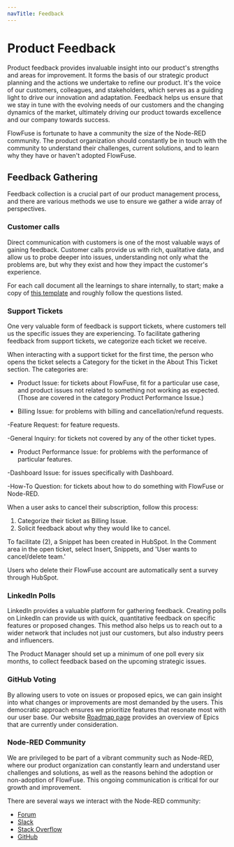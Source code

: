 ```yaml
---
navTitle: Feedback
---
```


# Product Feedback

Product feedback provides invaluable insight into our product's strengths and areas for improvement. It forms the basis of our strategic product planning and the actions we undertake to refine our product. It's the voice of our customers, colleagues, and stakeholders, which serves as a guiding light to drive our innovation and adaptation. Feedback helps us ensure that we stay in tune with the evolving needs of our customers and the changing dynamics of the market, ultimately driving our product towards excellence and our company towards success.

FlowFuse is fortunate to have a community the size of the Node-RED community. The product organization should constantly be in touch with the community to understand their challenges, current solutions, and to learn why they have or haven't adopted FlowFuse.

## Feedback Gathering

Feedback collection is a crucial part of our product management process, and there are various methods we use to ensure we gather a wide array of perspectives.

### Customer calls

Direct communication with customers is one of the most valuable ways of gaining feedback. Customer calls provide us with rich, qualitative data, and allow us to probe deeper into issues, understanding not only what the problems are, but why they exist and how they impact the customer's experience.

For each call document all the learnings to share internally, to start; make a
copy of [this template](https://docs.google.com/document/d/1_gya2WZTJW0G2CxlsJguLDCJI3eHRILJzd9ICsn5QTs)
and roughly follow the questions listed.

### Support Tickets

One very valuable form of feedback is support tickets, where customers tell us the specific issues they are experiencing. To facilitate gathering feedback from support tickets, we categorize each ticket we receive.

When interacting with a support ticket for the first time, the person who opens the ticket selects a Category for the ticket in the About This Ticket section. The categories are:

- Product Issue: for tickets about FlowFuse, fit for a particular use case, and product issues not related to something not working as expected. (Those are covered in the category Product Performance Issue.)

- Billing Issue: for problems with billing and cancellation/refund requests.

-Feature Request: for feature requests.

-General Inquiry: for tickets not covered by any of the other ticket types.

- Product Performance Issue: for problems with the performance of particular features.

-Dashboard Issue: for issues specifically with Dashboard.

-How-To Question: for tickets about how to do something with FlowFuse or Node-RED.


When a user asks to cancel their subscription, follow this process:
1. Categorize their ticket as Billing Issue.
2. Solicit feedback about why they would like to cancel.

To facilitate (2), a Snippet has been created in HubSpot. In the Comment area in the open ticket, select Insert, Snippets, and 'User wants to cancel/delete team.'

Users who delete their FlowFuse account are automatically sent a survey through HubSpot.

### LinkedIn Polls

LinkedIn provides a valuable platform for gathering feedback. Creating polls on LinkedIn can provide us with quick, quantitative feedback on specific features or proposed changes. This method also helps us to reach out to a wider network that includes not just our customers, but also industry peers and influencers.

The Product Manager should set up a minimum of one poll every six months, to collect feedback based on the upcoming strategic issues.

### GitHub Voting

By allowing users to vote on issues or proposed epics, we can gain insight into what changes or improvements are most demanded by the users. This democratic approach ensures we prioritize features that resonate most with our user base.
Our website [Roadmap page](/product/roadmap/) provides an overview of Epics that are currently under consideration.

### Node-RED Community

We are privileged to be part of a vibrant community such as Node-RED, where our product organization can constantly learn and understand user challenges and solutions, as well as the reasons behind the adoption or non-adoption of FlowFuse. This ongoing communication is critical for our growth and improvement.

There are several ways we interact with the Node-RED community:
- [Forum](https://discourse.nodered.org/)
- [Slack](https://nodered.org/slack)
- [Stack Overflow](https://stackoverflow.com/questions/tagged/node-red)
- [GitHub](https://github.com/node-red)
